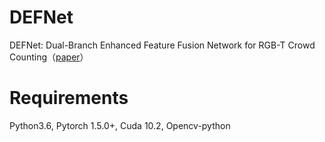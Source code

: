 # DEFNet
DEFNet: Dual-Branch Enhanced Feature Fusion Network for RGB-T Crowd Counting（[paper](https://ieeexplore.ieee.org/document/9889192)）


# Requirements
Python3.6, Pytorch 1.5.0+, Cuda 10.2, Opencv-python

